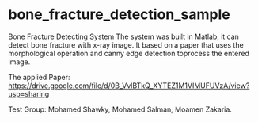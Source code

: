 # bone_fracture_detection_sample
Bone Fracture Detecting System
The system was built in Matlab, it can detect bone fracture with x-ray image. It based
on a paper that uses the morphological operation and canny edge detection toprocess the entered image.

The applied Paper: https://drive.google.com/file/d/0B_VvlBTkQ_XYTEZ1M1VIMUFUVzA/view?usp=sharing

Test Group:
Mohamed Shawky,
Mohamed Salman,
Moamen Zakaria.
